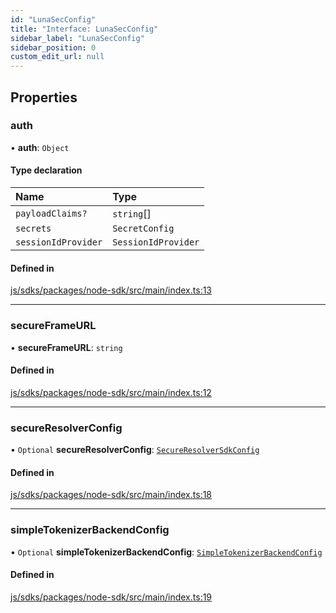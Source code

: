 ```yaml
---
id: "LunaSecConfig"
title: "Interface: LunaSecConfig"
sidebar_label: "LunaSecConfig"
sidebar_position: 0
custom_edit_url: null
---
```


## Properties

### auth

• **auth**: `Object`

#### Type declaration

| Name | Type |
| :------ | :------ |
| `payloadClaims?` | `string`[] |
| `secrets` | `SecretConfig` |
| `sessionIdProvider` | `SessionIdProvider` |

#### Defined in

[js/sdks/packages/node-sdk/src/main/index.ts:13](https://github.com/refinery-labs/lunasec-node-monorepo/blob/1194d08/js/sdks/packages/node-sdk/src/main/index.ts#L13)

___

### secureFrameURL

• **secureFrameURL**: `string`

#### Defined in

[js/sdks/packages/node-sdk/src/main/index.ts:12](https://github.com/refinery-labs/lunasec-node-monorepo/blob/1194d08/js/sdks/packages/node-sdk/src/main/index.ts#L12)

___

### secureResolverConfig

• `Optional` **secureResolverConfig**: [`SecureResolverSdkConfig`](SecureResolverSdkConfig.md)

#### Defined in

[js/sdks/packages/node-sdk/src/main/index.ts:18](https://github.com/refinery-labs/lunasec-node-monorepo/blob/1194d08/js/sdks/packages/node-sdk/src/main/index.ts#L18)

___

### simpleTokenizerBackendConfig

• `Optional` **simpleTokenizerBackendConfig**: [`SimpleTokenizerBackendConfig`](SimpleTokenizerBackendConfig.md)

#### Defined in

[js/sdks/packages/node-sdk/src/main/index.ts:19](https://github.com/refinery-labs/lunasec-node-monorepo/blob/1194d08/js/sdks/packages/node-sdk/src/main/index.ts#L19)
